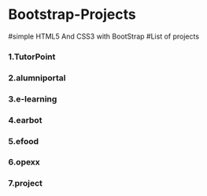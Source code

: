 # Bootstrap-Projects
#simple HTML5 And CSS3 with BootStrap 
#List of projects
### 1.TutorPoint

### 2.alumniportal

### 3.e-learning

### 4.earbot

### 5.efood

### 6.opexx

### 7.project
